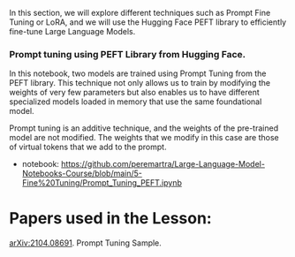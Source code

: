 In this section, we will explore different techniques such as Prompt Fine Tuning or LoRA, and we will use the Hugging Face PEFT library to efficiently fine-tune Large Language Models.

### Prompt tuning using PEFT Library from Hugging Face. 
In this notebook, two models are trained using Prompt Tuning from the PEFT library. This technique not only allows us to train by modifying the weights of very few parameters but also enables us to have different specialized models loaded in memory that use the same foundational model.

Prompt tuning is an additive technique, and the weights of the pre-trained model are not modified. The weights that we modify in this case are those of virtual tokens that we add to the prompt.
* notebook: https://github.com/peremartra/Large-Language-Model-Notebooks-Course/blob/main/5-Fine%20Tuning/Prompt_Tuning_PEFT.ipynb

# Papers used in the Lesson: 
[arXiv:2104.08691](https://doi.org/10.48550/arXiv.2104.08691). Prompt Tuning Sample. 
